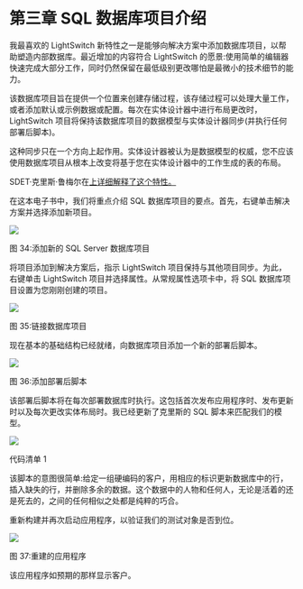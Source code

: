 # 第三章 SQL 数据库项目介绍

我最喜欢的 LightSwitch 新特性之一是能够向解决方案中添加数据库项目，以帮助塑造内部数据库。最近增加的内容符合 LightSwitch 的愿景:使用简单的编辑器快速完成大部分工作，同时仍然保留在最低级别更改哪怕是最微小的技术细节的能力。

该数据库项目旨在提供一个位置来创建存储过程，该存储过程可以处理大量工作，或者添加默认或示例数据或配置。每次在实体设计器中进行布局更改时，LightSwitch 项目将保持该数据库项目的数据模型与实体设计器同步(并执行任何部署后脚本)。

这种同步只在一个方向上起作用。实体设计器被认为是数据模型的权威，您不应该使用数据库项目从根本上改变将基于您在实体设计器中的工作生成的表的布局。

SDET·克里斯·鲁梅尔在[上详细解释了这个特性。](http://blogs.msdn.com/b/lightswitch/archive/2013/07/03/intrinsic-database-management-with-database-projects-chris-rummel.aspx)

在这本电子书中，我们将重点介绍 SQL 数据库项目的要点。首先，右键单击解决方案并选择添加新项目。

![](../Images/image034.jpg)

图 34:添加新的 SQL Server 数据库项目

将项目添加到解决方案后，指示 LightSwitch 项目保持与其他项目同步。为此，右键单击 LightSwitch 项目并选择属性。从常规属性选项卡中，将 SQL 数据库项目设置为您刚刚创建的项目。

![](../Images/image035.png)

图 35:链接数据库项目

现在基本的基础结构已经就绪，向数据库项目添加一个新的部署后脚本。

![](../Images/image036.jpg)

图 36:添加部署后脚本

该部署后脚本将在每次部署数据库时执行。这包括首次发布应用程序时、发布更新时以及每次更改实体布局时。我已经更新了克里斯的 SQL 脚本来匹配我们的模型。

![](../Images/image037.png)

代码清单 1

该脚本的意图很简单:给定一组硬编码的客户，用相应的标识更新数据库中的行，插入缺失的行，并删除多余的数据。这个数据中的人物和任何人，无论是活着的还是死去的，之间的任何相似之处都是纯粹的巧合。

重新构建并再次启动应用程序，以验证我们的测试对象是否到位。

![](../Images/image038.jpg)

图 37:重建的应用程序

该应用程序如预期的那样显示客户。